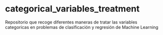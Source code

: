 # categorical_variables_treatment
Repositorio que recoge diferentes maneras de tratar las variables categoricas en problemas de clasificación y regresión de Machine Learning
